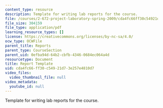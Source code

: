 ```yaml
---
content_type: resource
description: Template for writing lab reports for the course.
file: /courses/2-672-project-laboratory-spring-2009/cda4fc66ff30c54921d73e257e4810d7_template.pdf
file_size: 304159
file_type: application/pdf
learning_resource_types: []
license: https://creativecommons.org/licenses/by-nc-sa/4.0/
ocw_type: OCWFile
parent_title: Reports
parent_type: CourseSection
parent_uid: 0efba94d-64b2-cbfb-4346-0684ec064a4d
resourcetype: Document
title: Report Template
uid: cda4fc66-ff30-c549-21d7-3e257e4810d7
video_files:
  video_thumbnail_file: null
video_metadata:
  youtube_id: null
---
```

Template for writing lab reports for the course.